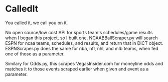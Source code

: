 # CalledIt
You called it, we call you on it. 


No open source/low cost API for sports team's schedules/game results when I began this project, so I built one. NCAABBallScraper.py 
will search ESPN for ncaa teams, schedules, and results, and return that in  DICT object. 
ESPNScraper.py does the same for nba, nfl, nhl, and mlb teams, when fed one of those as a parameter. 

Similary for Odds.py, this scrapes VegasInsider.com for moneyline odds and matches it to those events scraped earlier when given 
and event as a parameter. 

